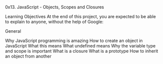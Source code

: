 0x13. JavaScript - Objects, Scopes and Closures

Learning Objectives
At the end of this project, you are expected to be able to explain to anyone, without the help of Google:

General

Why JavaScript programming is amazing
How to create an object in JavaScript
What this means
What undefined means
Why the variable type and scope is important
What is a closure
What is a prototype
How to inherit an object from another
